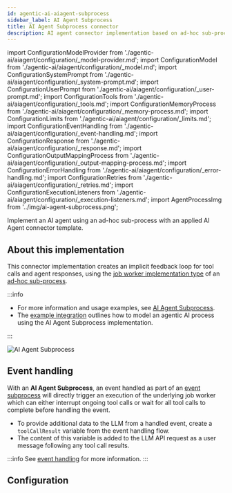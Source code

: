 ```yaml
---
id: agentic-ai-aiagent-subprocess
sidebar_label: AI Agent Subprocess
title: AI Agent Subprocess connector
description: AI agent connector implementation based on ad-hoc sub-processes.
---
```


import ConfigurationModelProvider from './agentic-ai/aiagent/configuration/\_model-provider.md';
import ConfigurationModel from './agentic-ai/aiagent/configuration/\_model.md';
import ConfigurationSystemPrompt from './agentic-ai/aiagent/configuration/\_system-prompt.md';
import ConfigurationUserPrompt from './agentic-ai/aiagent/configuration/\_user-prompt.md';
import ConfigurationTools from './agentic-ai/aiagent/configuration/\_tools.md';
import ConfigurationMemoryProcess from './agentic-ai/aiagent/configuration/\_memory-process.md';
import ConfigurationLimits from './agentic-ai/aiagent/configuration/\_limits.md';
import ConfigurationEventHandling from './agentic-ai/aiagent/configuration/\_event-handling.md';
import ConfigurationResponse from './agentic-ai/aiagent/configuration/\_response.md';
import ConfigurationOutputMappingProcess from './agentic-ai/aiagent/configuration/\_output-mapping-process.md';
import ConfigurationErrorHandling from './agentic-ai/aiagent/configuration/\_error-handling.md';
import ConfigurationRetries from './agentic-ai/aiagent/configuration/\_retries.md';
import ConfigurationExecutionListeners from './agentic-ai/aiagent/configuration/\_execution-listeners.md';
import AgentProcessImg from '../img/ai-agent-subprocess.png';

Implement an AI agent using an ad-hoc sub-process with an applied AI Agent connector template.

## About this implementation

This connector implementation creates an implicit feedback loop for tool calls and agent responses, using the [job worker implementation type](../../../components/modeler/bpmn/ad-hoc-subprocesses/ad-hoc-subprocesses.md#job-worker-implementation) of an [ad-hoc sub-process](../../../components/modeler/bpmn/ad-hoc-subprocesses/ad-hoc-subprocesses.md).

:::info

- For more information and usage examples, see [AI Agent Subprocess](./agentic-ai-aiagent.md#ai-agent-subprocess).
- The [example integration](agentic-ai-aiagent-subprocess-example.md) outlines how to model an agentic AI process using the AI Agent Subprocess implementation.

:::

<img src={AgentProcessImg} alt="AI Agent Subprocess" class="img-700"/>

## Event handling

With an **AI Agent Subprocess**, an event handled as part of an [event subprocess](../../../components/modeler/bpmn/event-subprocesses/event-subprocesses.md) will directly trigger an execution of the underlying job worker which can either interrupt ongoing tool calls or wait for all tool calls to complete before handling the event.

- To provide additional data to the LLM from a handled event, create a `toolCallResult` variable from the event handling flow.
- The content of this variable is added to the LLM API request as a user message following any tool call results.

:::info
See [event handling](#configuration-event-handling) for more information.
:::

## Configuration

<ConfigurationModelProvider />
<ConfigurationModel />
<ConfigurationSystemPrompt />
<ConfigurationUserPrompt />
<ConfigurationMemoryProcess />
<ConfigurationLimits />
<ConfigurationEventHandling />
<ConfigurationResponse type="process" />
<ConfigurationOutputMappingProcess />
<ConfigurationErrorHandling />
<ConfigurationRetries />
<ConfigurationExecutionListeners />
